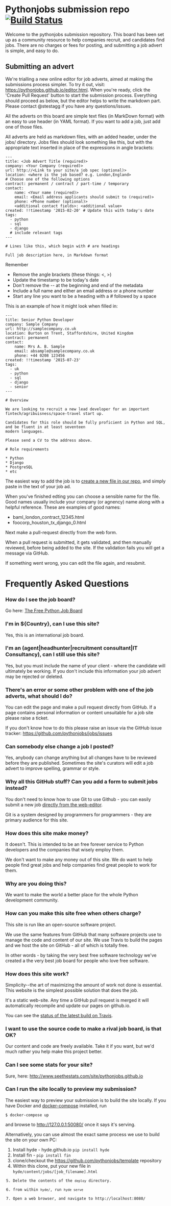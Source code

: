 # Pythonjobs submission repo [![Build Status](https://travis-ci.org/pythonjobs/jobs.svg)](https://travis-ci.org/pythonjobs/jobs)

Welcome to the pythonjobs submission repository.  This board has been set up as a community resource to help companies recruit, and candidates find jobs.  There are no charges or fees for posting, and submitting a job advert is simple, and easy to do.
 
## Submitting an advert

We're trialling a new online editor for job adverts, aimed at making the submissions process simpler.  To try it out, visit: https://pythonjobs.github.io/editor.html.  When you're ready, click the 'Create Pull Request' button to start the submission process. Everything should proceed as below, but the editor helps to write the markdown part.  Please contact @stestagg if you have any questions/issues.

All the adverts on this board are simple text files (in MarkDown format) with an easy to use header (in YAML format). If you want to add a job, just add one of those files.
 
All adverts are held as markdown files, with an added header, under the jobs/ directory.  Jobs files should look something like this, but with the appropriate text inserted in place of the expressions in angle brackets:

```
---
title: <Job Advert Title (required)>
company: <Your Company (required)>
url: http://<Link to your site/a job spec (optional)>
location: <where is the job based? e.g. London,England>
# Choose one of the following options
contract: permanent / contract / part-time / temporary
contact:
    name: <Your name (required)>
    email: <Email address applicants should submit to (required)>
    phone: <Phone number (optional)>
    <additional contact fields>: <additional value>
created: !!timestamp '2015-02-20' # Update this with today's date
tags:
  - python
  - sql
  - django 
  # include relevant tags
---

# Lines like this, which begin with # are headings

Full job description here, in Markdown format
```
Remember
* Remove the angle brackets (these things: <, >)
* Update the timestamp to be today's date
* Don't remove the -- at the beginning and end of the metadata
* Include a full name and either an email address or a phone number
* Start any line you want to be a heading with a # followed by a space

This is an example of how it might look when filled in:

```
---
title: Senior Python Developer
company: Sample Company
url: http://samplecompany.co.uk
location: Burton on Trent, Staffordshire, United Kingdom
contract: permanent
contact:
    name: Mrs A. B. Sample
    email: absample@samplecompany.co.uk
    phone: +44 0208 123456
created: !!timestamp '2015-07-23' 
tags:
  - uk
  - python
  - sql
  - django
  - senior
---

# Overview

We are looking to recruit a new lead developer for an important fintech/agribuisness/space-travel start up.

Candidates for this role should be fully proficient in Python and SQL, and be fluent in at least seventeen
modern languages.

Please send a CV to the address above.

# Role requirements

* Python
* Django
* PostgreSQL
* etc

```

The easiest way to add the job is to [create a new file in our repo](https://github.com/pythonjobs/jobs/new/master/jobs), and simply paste in the text of your job ad.

When you've finished edting you can choose a sensible name for the file. Good names usually include your company (or agnency) name along with a helpful reference. These are examples of good names:

* baml_london_contract_12345.html
* foocorp_houston_tx_django_0.html

Next make a pull-request directly from the web form.

When a pull request is submitted, it gets validated, and then manually reviewed, before being added to the site. If the validation fails you will get a message via GitHub.

If something went wrong, you can edit the file again, and resubmit.

# Frequently Asked Questions

### How do I see the job board?

Go here: [The Free Python Job Board](https://pythonjobs.github.io/)

### I'm in ${Country}, can I use this site?

Yes, this is an international job board.

### I'm an (agent|headhunter|recruitment consultant|IT Consultancy), can I still use this site?

Yes, but you must include the name of your client - where the candidate will ultimately be working. If you don't include this information your job advert may be rejected or deleted.

### There's an error or some other problem with one of the job adverts, what should I do?

You can edit the page and make a pull request directly from GitHub. If a page contains personal information or content unsuitable for a job site please raise a ticket.

If you don't know how to do this please raise an issue via the GitHub issue tracker: https://github.com/pythonjobs/jobs/issues

### Can somebody else change a job I posted?

Yes, anybody can change anything but all changes have to be reviewed before they are published. Sometimes the site's curators will edit a job advert to improve spelling, grammar or style. 
 
### Why all this GitHub stuff? Can you add a form to submit jobs instead?

You don't need to know how to use Git to use Github - you can easily submit a new job [directly from the web-editor](https://github.com/pythonjobs/jobs/new/master/jobs).

Git is a system designed by programmers for programmers - they are primary audience for this site.

### How does this site make money?

It doesn't. This is intended to be an free forever service to Python developers and the companies that wisely employ them.

We don't want to make any money out of this site.  We do want to help people find great jobs and help companies find great people to work for them.

### Why are you doing this?

We want to make the world a better place for the whole Python development community.

### How can you make this site free when others charge?

This site is run like an open-source software project. 

We use the same features from GitHub that many software projects use to manage the code and content of our site. We use Travis to build the pages and we host the site on GitHub - all of which is totally free.

In other words - by taking the very best free software technology we've created a the very best job board for people who love free software.

### How does this site work?

Simplicity--the art of maximizing the amount of work not done is essential. This website is the simplest possible solution that does the job.

It's a static web-site. Any time a GitHub pull request is merged it will automatically recompile and update our pages on github.io.

You can see the [status of the latest build on Travis](https://travis-ci.org/pythonjobs/jobs).

### I want to use the source code to make a rival job board, is that OK?

Our content and code are freely available. Take it if you want, but we'd much rather you help make this project better.

### Can I see some stats for your site?

Sure, here: http://www.seethestats.com/site/pythonjobs.github.io

### Can I run the site locally to preview my submission?

The easiest way to preview your submission is to build the site locally.
If you have Docker and [docker-compose](https://docs.docker.com/compose/) installed, run

```console
$ docker-compose up
```

and browse to http://127.0.0.1:50080/ once it says it's serving.

Alternatively, you can use almost the exact same process we use to build the site on your own PC:

1. Install hyde - hyde.github.io <code>pip install hyde</code>
2. Install fin - <code>pip install fin</code>
3. clone/checkout the https://github.com/pythonjobs/template repository
4. Within this clone, put your new file in <code>hyde/content/jobs/[job_filename].html
5. Delete the contents of the <code>deploy</code> directory.
6. from within <code>hyde/</code>, run <code>hyde serve</code>
7. Open a web browser, and navigate to http://localhost:8080/
